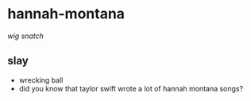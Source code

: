 # hannah-montana
*wig snatch*
## slay
- wrecking ball
-  did you know that taylor swift wrote a lot of hannah montana songs?